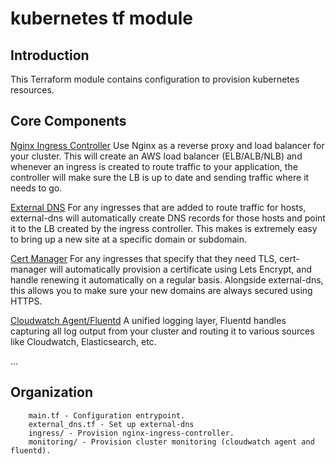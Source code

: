 # kubernetes tf module

## Introduction

This Terraform module contains configuration to provision kubernetes resources.

## Core Components

[Nginx Ingress Controller](https://github.com/kubernetes/ingress-nginx/)
Use Nginx as a reverse proxy and load balancer for your cluster. This will create an AWS load balancer (ELB/ALB/NLB) and whenever an ingress is created to route traffic to your application, the controller will make sure the LB is up to date and sending traffic where it needs to go.

[External DNS](https://github.com/kubernetes-sigs/external-dns)
For any ingresses that are added to route traffic for hosts, external-dns will automatically create DNS records for those hosts and point it to the LB created by the ingress controller.
This makes is extremely easy to bring up a new site at a specific domain or subdomain.

[Cert Manager](https://github.com/jetstack/cert-manager)
For any ingresses that specify that they need TLS, cert-manager will automatically provision a certificate using Lets Encrypt, and handle renewing it automatically on a regular basis.
Alongside external-dns, this allows you to make sure your new domains are always secured using HTTPS.

[Cloudwatch Agent/Fluentd](https://github.com/fluent/fluentd)
A unified logging layer, Fluentd handles capturing all log output from your cluster and routing it to various sources like Cloudwatch, Elasticsearch, etc.


...

## Organization

```
    main.tf - Configuration entrypoint.
    external_dns.tf - Set up external-dns
    ingress/ - Provision nginx-ingress-controller.
    monitoring/ - Provision cluster monitoring (cloudwatch agent and fluentd).
```
